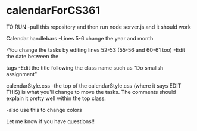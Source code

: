 # calendarForCS361

TO RUN
-pull this repository and then run node server.js and it should work


Calendar.handlebars
-Lines 5-6 change the year and month

-You change the tasks by editing lines 52-53 (55-56 and 60-61 too)
  -Edit the date between the <p> tags
  -Edit the title following the class name such as "Do smallsh assignment"

calendarStyle.css
-the top of the calendarStyle.css (where it says EDIT THIS) is what you'll change to move the tasks.  The comments should explain it pretty well within the top class.

-also use this to change colors 

Let me know if you have questions!!

